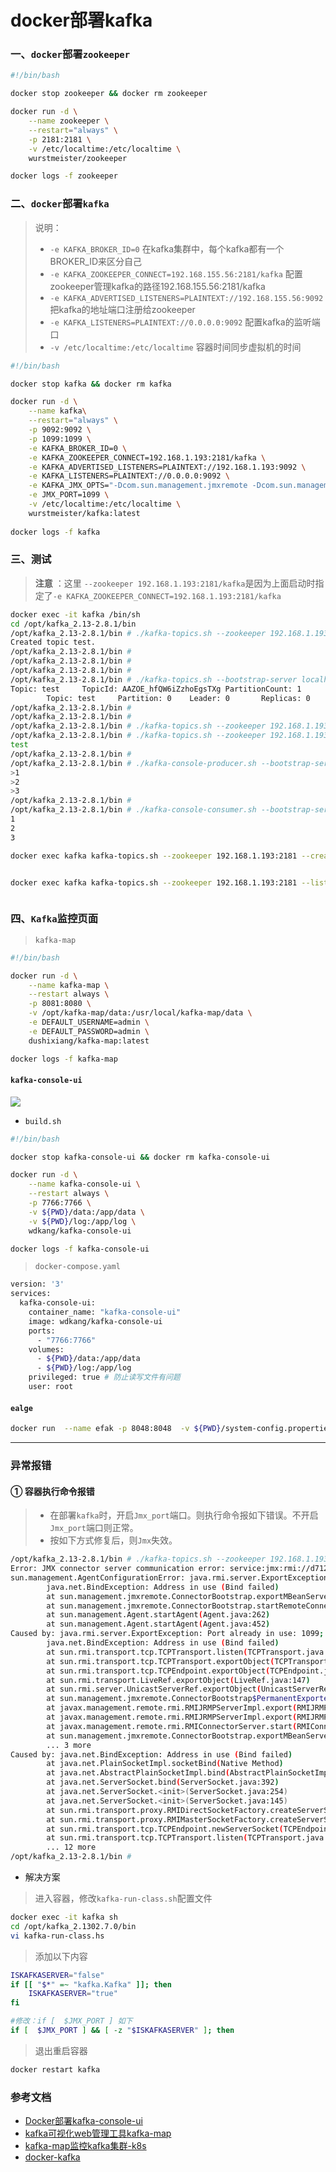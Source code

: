 # docker部署kafka

### 一、`docker`部署`zookeeper`
```bash
#!/bin/bash

docker stop zookeeper && docker rm zookeeper

docker run -d \
    --name zookeeper \
    --restart="always" \
    -p 2181:2181 \
    -v /etc/localtime:/etc/localtime \
    wurstmeister/zookeeper

docker logs -f zookeeper 
```

### 二、`docker`部署`kafka`
> 说明：
> - `-e KAFKA_BROKER_ID=0`  在kafka集群中，每个kafka都有一个BROKER_ID来区分自己
> - `-e KAFKA_ZOOKEEPER_CONNECT=192.168.155.56:2181/kafka` 配置zookeeper管理kafka的路径192.168.155.56:2181/kafka
> - `-e KAFKA_ADVERTISED_LISTENERS=PLAINTEXT://192.168.155.56:9092`  把kafka的地址端口注册给zookeeper
> - `-e KAFKA_LISTENERS=PLAINTEXT://0.0.0.0:9092` 配置kafka的监听端口
> - `-v /etc/localtime:/etc/localtime` 容器时间同步虚拟机的时间

```bash
#!/bin/bash

docker stop kafka && docker rm kafka

docker run -d \
    --name kafka\
    --restart="always" \
    -p 9092:9092 \
    -p 1099:1099 \
    -e KAFKA_BROKER_ID=0 \
    -e KAFKA_ZOOKEEPER_CONNECT=192.168.1.193:2181/kafka \
    -e KAFKA_ADVERTISED_LISTENERS=PLAINTEXT://192.168.1.193:9092 \
    -e KAFKA_LISTENERS=PLAINTEXT://0.0.0.0:9092 \
    -e KAFKA_JMX_OPTS="-Dcom.sun.management.jmxremote -Dcom.sun.management.jmxremote.authenticate=false -Dcom.sun.management.jmxremote.ssl=false -Djava.rmi.server.hostname=192.168.1.193 -Dcom.sun.management.jmxremote.rmi.port=1099" \
    -e JMX_PORT=1099 \
    -v /etc/localtime:/etc/localtime \
    wurstmeister/kafka:latest
    
docker logs -f kafka    
```


### 三、测试
> **注意** ：这里 `--zookeeper 192.168.1.193:2181/kafka`是因为上面启动时指定了`-e KAFKA_ZOOKEEPER_CONNECT=192.168.1.193:2181/kafka`

```bash
docker exec -it kafka /bin/sh
cd /opt/kafka_2.13-2.8.1/bin
/opt/kafka_2.13-2.8.1/bin # ./kafka-topics.sh --zookeeper 192.168.1.193:2181/kafka --create --replication-factor 1 --partitions 1 --topic test
Created topic test.
/opt/kafka_2.13-2.8.1/bin #
/opt/kafka_2.13-2.8.1/bin #
/opt/kafka_2.13-2.8.1/bin #
/opt/kafka_2.13-2.8.1/bin # ./kafka-topics.sh --bootstrap-server localhost:9092 --topic test --describe
Topic: test     TopicId: AAZOE_hfQW6iZzhoEgsTXg PartitionCount: 1       ReplicationFactor: 1    Configs: segment.bytes=1073741824
        Topic: test     Partition: 0    Leader: 0       Replicas: 0     Isr: 0
/opt/kafka_2.13-2.8.1/bin #
/opt/kafka_2.13-2.8.1/bin #
/opt/kafka_2.13-2.8.1/bin # ./kafka-topics.sh --zookeeper 192.168.1.193:2181 --list
/opt/kafka_2.13-2.8.1/bin # ./kafka-topics.sh --zookeeper 192.168.1.193:2181/kafka --list
test
/opt/kafka_2.13-2.8.1/bin #
/opt/kafka_2.13-2.8.1/bin # ./kafka-console-producer.sh --bootstrap-server localhost:9092 --topic test
>1
>2
>3
/opt/kafka_2.13-2.8.1/bin #
/opt/kafka_2.13-2.8.1/bin # ./kafka-console-consumer.sh --bootstrap-server localhost:9092 --topic test --from-beginning
1
2
3
```

```bash
docker exec kafka kafka-topics.sh --zookeeper 192.168.1.193:2181 --create --partitions 3 --replication-factor 2 --topic topic001 


docker exec kafka kafka-topics.sh --zookeeper 192.168.1.193:2181 --list



```

### 四、`Kafka`监控页面
> `kafka-map`
```bash
#!/bin/bash

docker run -d \
    --name kafka-map \
    --restart always \
    -p 8081:8080 \
    -v /opt/kafka-map/data:/usr/local/kafka-map/data \
    -e DEFAULT_USERNAME=admin \
    -e DEFAULT_PASSWORD=admin \
    dushixiang/kafka-map:latest

docker logs -f kafka-map

```

####  `kafka-console-ui`

![](https://pic3.zhimg.com/v2-533c35cc1fc533f2a392c5bbadbddab6_r.jpg?source=1940ef5c)

- `build.sh`
```bash
#!/bin/bash

docker stop kafka-console-ui && docker rm kafka-console-ui

docker run -d \
    --name kafka-console-ui \
    --restart always \
    -p 7766:7766 \
    -v ${PWD}/data:/app/data \
    -v ${PWD}/log:/app/log \
    wdkang/kafka-console-ui

docker logs -f kafka-console-ui
```

> `docker-compose.yaml`
```bash
version: '3'
services:
  kafka-console-ui:
    container_name: "kafka-console-ui"
    image: wdkang/kafka-console-ui
    ports:
      - "7766:7766"
    volumes:
      - ${PWD}/data:/app/data
      - ${PWD}/log:/app/log
    privileged: true # 防止读写文件有问题
    user: root
```

#### `ealge`
```bash
docker run  --name efak -p 8048:8048  -v ${PWD}/system-config.properties:/opt/kafka-eagle/conf/system-config.properties  efak:2.0.3
```

---
### 异常报错

#### ① 容器执行命令报错
> - 在部署`kafka`时，开启`Jmx_port`端口。则执行命令报如下错误。不开启`Jmx_port`端口则正常。
> - 按如下方式修复后，则`Jmx`失效。
```bash
/opt/kafka_2.13-2.8.1/bin # ./kafka-topics.sh --zookeeper 192.168.1.193:2181 --list
Error: JMX connector server communication error: service:jmx:rmi://d712c3ebcd30:2099
sun.management.AgentConfigurationError: java.rmi.server.ExportException: Port already in use: 1099; nested exception is:
        java.net.BindException: Address in use (Bind failed)
        at sun.management.jmxremote.ConnectorBootstrap.exportMBeanServer(ConnectorBootstrap.java:800)
        at sun.management.jmxremote.ConnectorBootstrap.startRemoteConnectorServer(ConnectorBootstrap.java:468)
        at sun.management.Agent.startAgent(Agent.java:262)
        at sun.management.Agent.startAgent(Agent.java:452)
Caused by: java.rmi.server.ExportException: Port already in use: 1099; nested exception is:
        java.net.BindException: Address in use (Bind failed)
        at sun.rmi.transport.tcp.TCPTransport.listen(TCPTransport.java:346)
        at sun.rmi.transport.tcp.TCPTransport.exportObject(TCPTransport.java:254)
        at sun.rmi.transport.tcp.TCPEndpoint.exportObject(TCPEndpoint.java:412)
        at sun.rmi.transport.LiveRef.exportObject(LiveRef.java:147)
        at sun.rmi.server.UnicastServerRef.exportObject(UnicastServerRef.java:237)
        at sun.management.jmxremote.ConnectorBootstrap$PermanentExporter.exportObject(ConnectorBootstrap.java:199)
        at javax.management.remote.rmi.RMIJRMPServerImpl.export(RMIJRMPServerImpl.java:146)
        at javax.management.remote.rmi.RMIJRMPServerImpl.export(RMIJRMPServerImpl.java:122)
        at javax.management.remote.rmi.RMIConnectorServer.start(RMIConnectorServer.java:404)
        at sun.management.jmxremote.ConnectorBootstrap.exportMBeanServer(ConnectorBootstrap.java:796)
        ... 3 more
Caused by: java.net.BindException: Address in use (Bind failed)
        at java.net.PlainSocketImpl.socketBind(Native Method)
        at java.net.AbstractPlainSocketImpl.bind(AbstractPlainSocketImpl.java:387)
        at java.net.ServerSocket.bind(ServerSocket.java:392)
        at java.net.ServerSocket.<init>(ServerSocket.java:254)
        at java.net.ServerSocket.<init>(ServerSocket.java:145)
        at sun.rmi.transport.proxy.RMIDirectSocketFactory.createServerSocket(RMIDirectSocketFactory.java:45)
        at sun.rmi.transport.proxy.RMIMasterSocketFactory.createServerSocket(RMIMasterSocketFactory.java:345)
        at sun.rmi.transport.tcp.TCPEndpoint.newServerSocket(TCPEndpoint.java:670)
        at sun.rmi.transport.tcp.TCPTransport.listen(TCPTransport.java:335)
        ... 12 more
/opt/kafka_2.13-2.8.1/bin # 
```

- 解决方案
> 进入容器，修改`kafka-run-class.sh`配置文件
```bash
docker exec -it kafka sh
cd /opt/kafka_2.1302.7.0/bin
vi kafka-run-class.hs
```
> 添加以下内容
```bash
ISKAFKASERVER="false"
if [[ "$*" =~ "kafka.Kafka" ]]; then
    ISKAFKASERVER="true"
fi

#修改：if [  $JMX_PORT ] 如下
if [  $JMX_PORT ] && [ -z "$ISKAFKASERVER" ]; then
```
> 退出重启容器
```bash
docker restart kafka
```

### 参考文档
* [Docker部署kafka-console-ui](https://github.com/xxd763795151/kafka-console-ui/blob/main/document/deploy/docker%E9%83%A8%E7%BD%B2.md)
* [kafka可视化web管理工具kafka-map ](https://blog.csdn.net/zhang641692786/article/details/125501444)
* [kafka-map监控kafka集群-k8s](https://www.cnblogs.com/klvchen/articles/15849334.html)
* [docker-kafka](https://www.jianshu.com/p/2ac5fd74e9bd)